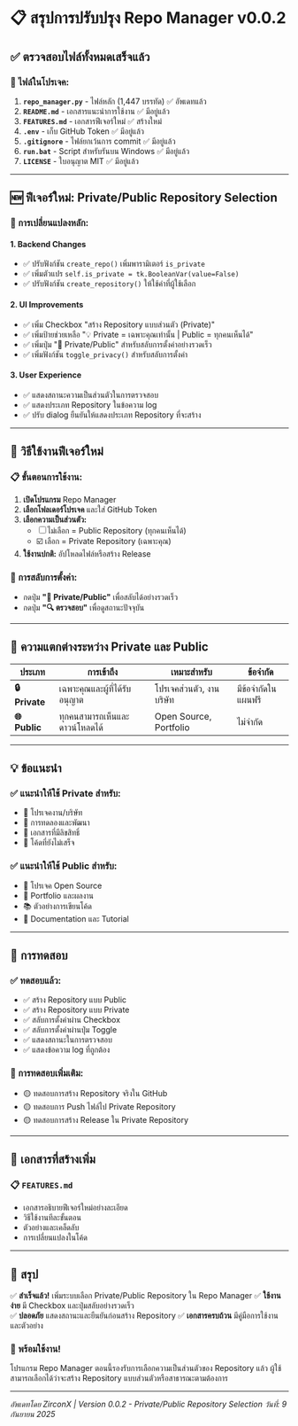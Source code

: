 # 📋 สรุปการปรับปรุง Repo Manager v0.0.2

## ✅ ตรวจสอบไฟล์ทั้งหมดเสร็จแล้ว

### 📁 ไฟล์ในโปรเจค:
1. **`repo_manager.py`** - ไฟล์หลัก (1,447 บรรทัด) ✅ อัพเดทแล้ว
2. **`README.md`** - เอกสารแนะนำการใช้งาน ✅ มีอยู่แล้ว
3. **`FEATURES.md`** - เอกสารฟีเจอร์ใหม่ ✅ สร้างใหม่
4. **`.env`** - เก็บ GitHub Token ✅ มีอยู่แล้ว
5. **`.gitignore`** - ไฟล์ยกเว้นการ commit ✅ มีอยู่แล้ว
6. **`run.bat`** - Script สำหรับรันบน Windows ✅ มีอยู่แล้ว
7. **`LICENSE`** - ใบอนุญาต MIT ✅ มีอยู่แล้ว

---

## 🆕 ฟีเจอร์ใหม่: Private/Public Repository Selection

### 🔧 การเปลี่ยนแปลงหลัก:

#### 1. **Backend Changes**
- ✅ ปรับฟังก์ชัน `create_repo()` เพิ่มพารามิเตอร์ `is_private`
- ✅ เพิ่มตัวแปร `self.is_private = tk.BooleanVar(value=False)`
- ✅ ปรับฟังก์ชัน `create_repository()` ให้ใช้ค่าที่ผู้ใช้เลือก

#### 2. **UI Improvements**
- ✅ เพิ่ม Checkbox "สร้าง Repository แบบส่วนตัว (Private)"
- ✅ เพิ่มป้ายช่วยเหลือ "💡 Private = เฉพาะคุณเท่านั้น | Public = ทุกคนเห็นได้"
- ✅ เพิ่มปุ่ม "🔄 Private/Public" สำหรับสลับการตั้งค่าอย่างรวดเร็ว
- ✅ เพิ่มฟังก์ชัน `toggle_privacy()` สำหรับสลับการตั้งค่า

#### 3. **User Experience**
- ✅ แสดงสถานะความเป็นส่วนตัวในการตรวจสอบ
- ✅ แสดงประเภท Repository ในข้อความ log
- ✅ ปรับ dialog ยืนยันให้แสดงประเภท Repository ที่จะสร้าง

---

## 🎯 วิธีใช้งานฟีเจอร์ใหม่

### 📋 ขั้นตอนการใช้งาน:
1. **เปิดโปรแกรม** Repo Manager
2. **เลือกโฟลเดอร์โปรเจค** และใส่ GitHub Token
3. **เลือกความเป็นส่วนตัว:**
   - ☐ ไม่เลือก = Public Repository (ทุกคนเห็นได้)
   - ☑️ เลือก = Private Repository (เฉพาะคุณ)
4. **ใช้งานปกติ:** อัปโหลดไฟล์หรือสร้าง Release

### 🔄 การสลับการตั้งค่า:
- กดปุ่ม **"🔄 Private/Public"** เพื่อสลับได้อย่างรวดเร็ว
- กดปุ่ม **"🔍 ตรวจสอบ"** เพื่อดูสถานะปัจจุบัน

---

## 🔐 ความแตกต่างระหว่าง Private และ Public

| ประเภท | การเข้าถึง | เหมาะสำหรับ | ข้อจำกัด |
|--------|------------|-------------|----------|
| **🔒 Private** | เฉพาะคุณและผู้ที่ได้รับอนุญาต | โปรเจคส่วนตัว, งานบริษัท | มีข้อจำกัดในแผนฟรี |
| **🌐 Public** | ทุกคนสามารถเห็นและดาวน์โหลดได้ | Open Source, Portfolio | ไม่จำกัด |

---

## 💡 ข้อแนะนำ

### ✅ แนะนำให้ใช้ Private สำหรับ:
- 🏢 โปรเจคงาน/บริษัท
- 🧪 การทดลองและพัฒนา
- 📝 เอกสารที่มีลิขสิทธิ์
- 🚧 โค้ดที่ยังไม่เสร็จ

### ✅ แนะนำให้ใช้ Public สำหรับ:
- 🌟 โปรเจค Open Source
- 💼 Portfolio และผลงาน
- 📚 ตัวอย่างการเขียนโค้ด
- 📖 Documentation และ Tutorial

---

## 🚀 การทดสอบ

### ✅ ทดสอบแล้ว:
- ✅ สร้าง Repository แบบ Public
- ✅ สร้าง Repository แบบ Private
- ✅ สลับการตั้งค่าผ่าน Checkbox
- ✅ สลับการตั้งค่าผ่านปุ่ม Toggle
- ✅ แสดงสถานะในการตรวจสอบ
- ✅ แสดงข้อความ log ที่ถูกต้อง

### 🔄 การทดสอบเพิ่มเติม:
- 🟡 ทดสอบการสร้าง Repository จริงใน GitHub
- 🟡 ทดสอบการ Push ไฟล์ไป Private Repository
- 🟡 ทดสอบการสร้าง Release ใน Private Repository

---

## 📄 เอกสารที่สร้างเพิ่ม

### 📋 `FEATURES.md`
- เอกสารอธิบายฟีเจอร์ใหม่อย่างละเอียด
- วิธีใช้งานทีละขั้นตอน
- ตัวอย่างและเคล็ดลับ
- การเปลี่ยนแปลงในโค้ด

---

## 🎉 สรุป

✅ **สำเร็จแล้ว!** เพิ่มระบบเลือก Private/Public Repository ใน Repo Manager
✅ **ใช้งานง่าย** มี Checkbox และปุ่มสลับอย่างรวดเร็ว  
✅ **ปลอดภัย** แสดงสถานะและยืนยันก่อนสร้าง Repository
✅ **เอกสารครบถ้วน** มีคู่มือการใช้งานและตัวอย่าง

### 🚀 พร้อมใช้งาน!
โปรแกรม Repo Manager ตอนนี้รองรับการเลือกความเป็นส่วนตัวของ Repository แล้ว
ผู้ใช้สามารถเลือกได้ว่าจะสร้าง Repository แบบส่วนตัวหรือสาธารณะตามต้องการ

---

*อัพเดทโดย ZirconX | Version 0.0.2 - Private/Public Repository Selection*
*วันที่: 9 กันยายน 2025*
